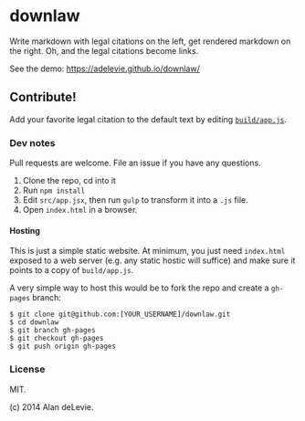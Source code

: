 # downlaw

Write markdown with legal citations on the left, get rendered markdown on the right. Oh, and the legal citations become links.

See the demo: https://adelevie.github.io/downlaw/

## Contribute!

Add your favorite legal citation to the default text by editing [`build/app.js`](https://github.com/adelevie/downlaw/blob/master/build/app.js#L104).

### Dev notes

Pull requests are welcome. File an issue if you have any questions.

1. Clone the repo, cd into it
2. Run `npm install`
3. Edit `src/app.jsx`, then run `gulp` to transform it into a `.js` file.
4. Open `index.html` in a browser.

#### Hosting

This is just a simple static website. At minimum, you just need `index.html` exposed to a web server (e.g. any static hostic will suffice) and make sure it points to a copy of `build/app.js`.

A very simple way to host this would be to fork the repo and create a `gh-pages` branch:

```
$ git clone git@github.com:[YOUR_USERNAME]/downlaw.git
$ cd downlaw
$ git branch gh-pages
$ git checkout gh-pages
$ git push origin gh-pages
```

### License

MIT.

(c) 2014 Alan deLevie.